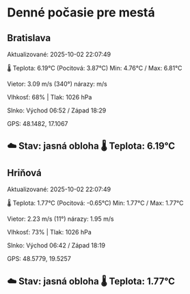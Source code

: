 ﻿# Denné počasie pre mestá

## Bratislava
Aktualizované: 2025-10-02 22:07:49

🌡️ Teplota: 6.19°C 
(Pocitová: 3.87°C)
Min: 4.76°C / Max: 6.81°C

Vietor: 3.09 m/s    (340°) 
nárazy:  m/s

Vlhkosť: 68% | Tlak: 1026 hPa

Slnko: Východ 06:52 / Západ 18:29

GPS: 48.1482, 17.1067

☁️ Stav: jasná obloha        🌡️ Teplota: 6.19°C
---

## Hriňová
Aktualizované: 2025-10-02 22:07:49

🌡️ Teplota: 1.77°C 
(Pocitová: -0.65°C)
Min: 1.77°C / Max: 1.77°C

Vietor: 2.23 m/s (11°)
nárazy: 1.95 m/s

Vlhkosť: 73% | Tlak: 1026 hPa

Slnko: Východ 06:42 / Západ 18:19

GPS: 48.5779, 19.5257

☁️ Stav: jasná obloha        🌡️ Teplota: 1.77°C
---
